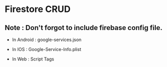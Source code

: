 # Firestore CRUD

## Note : Don't forgot to include firebase config file.

- In Android : google-services.json

- In IOS : Google-Service-Info.plist

- In Web : Script Tags